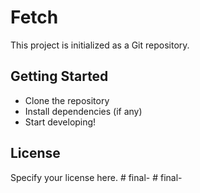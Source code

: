 # Fetch

This project is initialized as a Git repository.

## Getting Started

- Clone the repository
- Install dependencies (if any)
- Start developing!

## License

Specify your license here.
#   f i n a l -  
 #   f i n a l -  
 